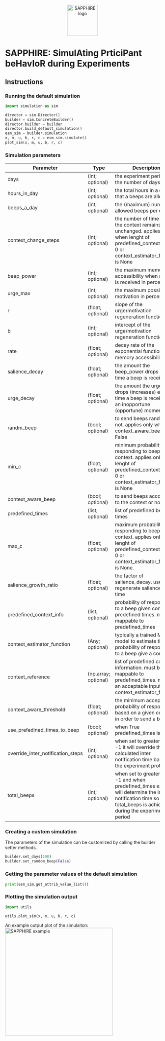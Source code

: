 <p align="center">
  <img alt="SAPPHIRE logo" height="100" src="https://raw.githubusercontent.com/khnshn/sapphire/main/gem.png">
</p>

# SAPPHIRE: SimulAting PrticiPant beHavIoR during Experiments

## Instructions

### Running the default simulation

```python
import simulation as sim

director = sim.Director()
builder = sim.ConcreteBuilder()
director.builder = builder
director.build_default_simulation()
esm_sim = builder.simulation
x, m, u, b, r, c = esm_sim.simulate()
plot_sim(x, m, u, b, r, c)
```

### Simulation parameters

| **Parameter**                     | **Type**             | **Description**                                                                                                                                                        | Default       |
|-----------------------------------|----------------------|------------------------------------------------------------------------------------------------------------------------------------------------------------------------|---------------|
| days                              | (int; optional)      | the experiment period as the number of days                                                                                                                            | 25            |
| hours_in_day                      | (int; optional)      | the total hours in a day that a beeps are allowed                                                                                                                      | 12            |
| beeps_a_day                       | (int; optional)      | the (maximum) number of allowed beeps per day                                                                                                                          | 5             |
| context_change_steps              | (int; optional)      | the number of time steps the context remains unchanged. applies only when lenght of predefined_context_info is 0 or context_estimator_function is None                 | 2             |
| beep_power                        | (int; optional)      | the maximum memory accessibility when a beep is received in percentage                                                                                                 | 1             |
| urge_max                          | (int; optional)      | the maximum possible motivation in percentage                                                                                                                          | 1             |
| r                                 | (float; optional)    | slope of the urge/motivation regeneration function                                                                                                                     | 0.2.          |
| b                                 | (int; optional)      | intercept of the urge/motivation regeneration function                                                                                                                 | 0             |
| rate                              | (float; optional)    | decay rate of the exponential function of memory accessibility                                                                                                         | -0.8.         |
| salience_decay                    | (float; optional)    | the amount the beep_power drops each time a beep is received                                                                                                           | 0.01.         |
| urge_decay                        | (float; optional)    | the amount the urge_max drops (increases) each time a beep is received at an inopportune (opportune) moment                                                            | 0.005.        |
| randm_beep                        | (bool; optional)     | to send beeps randomly or not. applies only when context_aware_beep is False                                                                                           | False.        |
| min_c                             | (float; optional)    | minimum probability of responding to beep given context. applies only when lenght of predefined_context_info is 0 or context_estimator_function is None                | 0.33.         |
| context_aware_beep                | (bool; optional)     | to send beeps according to the context or not                                                                                                                          | True.         |
| predefined_times                  | (list; optional)     | list of predefined beep times                                                                                                                                          | [].           |
| max_c                             | (float; optional)    | maximum probability of responding to beep given context. applies only when lenght of predefined_context_info is 0 or context_estimator_function is None.               | 0.7.          |
| salience_growth_ratio             | (float; optional)    | the factor of salience_decay. used to regenerate salience over time                                                                                                    | 0.0015.       |
| predefined_context_info           | (list; optional)     | probability of responding to a beep given context at predefined times. must be mappable to predefined_times                                                            | [].           |
| context_estimator_function        | (Any; optional)      | typically a trained ML model to estimate the probability of responding to a beep give a context                                                                        | None.         |
| context_reference                 | (np.array; optional) | list of predefined context information. must be mappable to predefined_times. must be an acceptable input to context_estimator_function                                | np.array([]). |
| context_aware_threshold           | (float; optional)    | the minimum acceptable probability of response based on a given context in order to send a beep                                                                        | 0.5.          |
| use_prefedined_times_to_beep      | (bool; optional)     | when True predefined_times is used                                                                                                                                     | True.         |
| override_inter_notification_steps | (int; optional)      | when set to greater than -1 it will override the calculated inter notification time based on the experiment protocol                                                   | -1            |
| total_beeps                       | (int; optional)      | when set to greater than -1 and when predefined_times exists it will determine the inter notification time so the total_beeps is achieved during the experiment period | -1            |

### Creating a custom simulation

The parameters of the simulation can be customized by calling the builder setter methods.

```python
builder.set_days(100)
builder.set_random_beep(False)
```

### Getting the parameter values of the default simulation
```python
print(esm_sim.get_attrib_value_list())
```

### Plotting the simulation output
```python
import utils

utils.plot_sim(x, m, u, b, r, c)
```
An example output plot of the simulaiton:
<br/>
<img alt="SAPPHIRE example" height="350" src="https://raw.githubusercontent.com/khnshn/sapphire/main/example.png">
<br/>